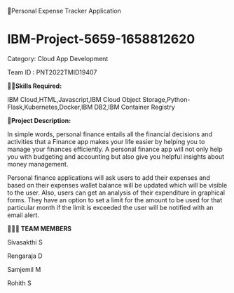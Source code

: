 💸Personal Expense Tracker Application
# IBM-Project-5659-1658812620

Category: Cloud App Development

Team ID : PNT2022TMID19407

**👨‍💻Skills Required:**

IBM Cloud,HTML,Javascript,IBM Cloud Object Storage,Python-Flask,Kubernetes,Docker,IBM DB2,IBM Container Registry

**📖Project Description:**

In simple words, personal finance entails all the financial decisions and activities that a Finance app makes your life easier by helping you to manage your finances efficiently. A personal finance app will not only help you with budgeting and accounting but also give you helpful insights about money management.

Personal finance applications will ask users to add their expenses and based on their expenses wallet balance will be updated which will be visible to the user. Also, users can get an analysis of their expenditure in graphical forms. They have an option to set a limit for the amount to be used for that particular month if the limit is exceeded the user will be notified with an email alert.

**👨🏼‍💻 TEAM MEMBERS**

Sivasakthi S

Rengaraja D

Samjemil M

Rohith S

